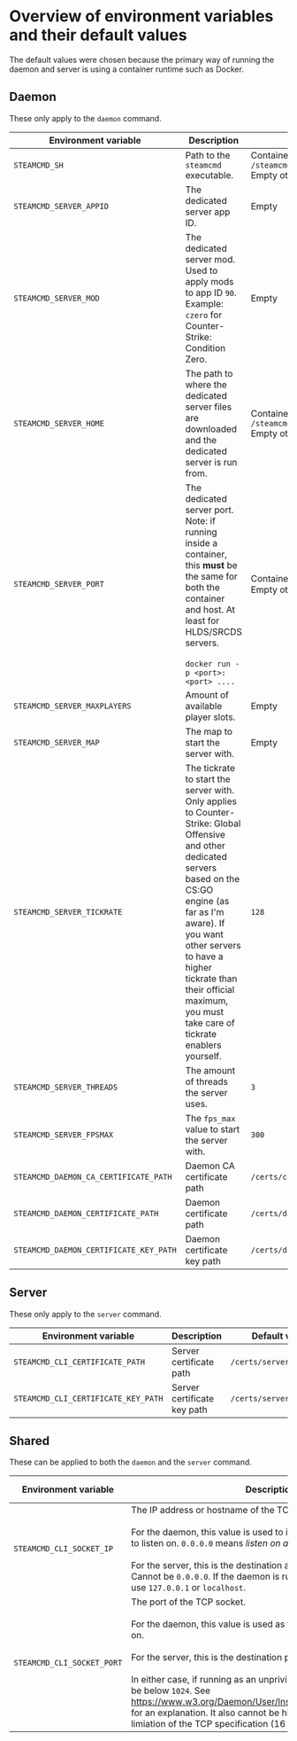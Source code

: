 # Overview of environment variables and their default values

The default values were chosen because the primary way of running the daemon and server is using a container runtime such as Docker.

## Daemon

These only apply to the `daemon` command.

| Environment variable | Description | Default value |
| --- | --- | --- |
| `STEAMCMD_SH` | Path to the `steamcmd` executable. | Container image: `/steamcmd/package/steamcmd.sh`<br/>Empty otherwise. |
| `STEAMCMD_SERVER_APPID` | The dedicated server app ID. | Empty |
| `STEAMCMD_SERVER_MOD` | The dedicated server mod. Used to apply mods to app ID `90`. Example: `czero` for Counter-Strike: Condition Zero. | Empty  |
| `STEAMCMD_SERVER_HOME` | The path to where the dedicated server files are downloaded and the dedicated server is run from. | Container image: `/steamcmd/server`<br/>Empty otherwise. |
| `STEAMCMD_SERVER_PORT` | The dedicated server port. Note: if running inside a container, this **must** be the same for both the container and host. At least for HLDS/SRCDS servers.<br/><br/>`docker run -p <port>:<port> ....` | Container image: `27015`<br/>Empty otherwise. |
| `STEAMCMD_SERVER_MAXPLAYERS` | Amount of available player slots. | Empty |
| `STEAMCMD_SERVER_MAP` | The map to start the server with. | Empty |
| `STEAMCMD_SERVER_TICKRATE` | The tickrate to start the server with. Only applies to Counter-Strike: Global Offensive and other dedicated servers based on the CS:GO engine (as far as I'm aware). If you want other servers to have a higher tickrate than their official maximum, you must take care of tickrate enablers yourself. | `128` |
| `STEAMCMD_SERVER_THREADS` | The amount of threads the server uses. | `3`
| `STEAMCMD_SERVER_FPSMAX` | The `fps_max` value to start the server with. | `300`
| `STEAMCMD_DAEMON_CA_CERTIFICATE_PATH` | Daemon CA certificate path | `/certs/ca/cert.pem` |
| `STEAMCMD_DAEMON_CERTIFICATE_PATH` | Daemon certificate path | `/certs/daemon/cert.pem` |
| `STEAMCMD_DAEMON_CERTIFICATE_KEY_PATH` | Daemon certificate key path | `/certs/daemon/cert.key`

## Server

These only apply to the `server` command.

| Environment variable | Description | Default value |
| --- | --- | --- |
| `STEAMCMD_CLI_CERTIFICATE_PATH` | Server certificate path | `/certs/server/cert.pem` |
| `STEAMCMD_CLI_CERTIFICATE_KEY_PATH` | Server certificate key path | `/certs/server/cert.key`

## Shared

These can be applied to both the `daemon` and the `server` command.

| Environment variable | Description | Default value |
| --- | --- | --- |
| `STEAMCMD_CLI_SOCKET_IP` | The IP address or hostname of the TCP socket.<br/><br/>For the daemon, this value is used to identify the network interface to listen on. `0.0.0.0` means *listen on all interfaces* in this case.<br/><br/>For the server, this is the destination address of the daemon. Cannot be `0.0.0.0`. If the daemon is running on the same machine, use `127.0.0.1` or `localhost`. | `0.0.0.0` |
| `STEAMCMD_CLI_SOCKET_PORT` | The port of the TCP socket.<br/><br/>For the daemon, this value is used as the port to open the socket on.<br/><br/>For the server, this is the destination port of the daemon.<br/><br/>In either case, if running as an unprivileged user, this value cannot be below `1024`. See https://www.w3.org/Daemon/User/Installation/PrivilegedPorts.html for an explanation. It also cannot be higher than `65535` due to a limiation of the TCP specification (16 bits). | `65000` |
